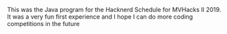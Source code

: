 This was the Java program for the Hacknerd Schedule for MVHacks II 2019. 
It was a very fun first experience and I hope I can do more coding competitions in the future
